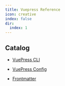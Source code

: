 ```yaml
---
title: Vuepress Reference
icon: creative
index: false
dir:
  index: 1
---
```


## Catalog

- [VuePress CLI](cli.md)

- [VuePress Config](config.md)

- [Frontmatter](frontmatter.md)